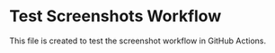 # Test Screenshots Workflow

This file is created to test the screenshot workflow in GitHub Actions.